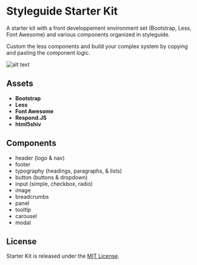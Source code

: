 Styleguide Starter Kit
======================

A starter kit with a front developpement environment set (Bootstrap, Less, Font Awesome) and various components organized in styleguide.

Custom the less components and build your complex system by copying and pasting the component logic.


![alt text](http://tibomahe.com/codepen/styleguide-kit-overview.png)

## Assets

- **Bootstrap**
- **Less**
- **Font Awesome**
- **Respond.JS**
- **html5shiv**

## Components

- header (logo & nav)
- footer
- typography (headings, paragraphs, & lists)
- button (buttons & dropdown)
- input (simple, checkbox, radio)
- image
- breadcrumbs
- panel
- tooltip
- carousel
- modal

## License

Starter Kit is released under the [MIT License](COPYING).

